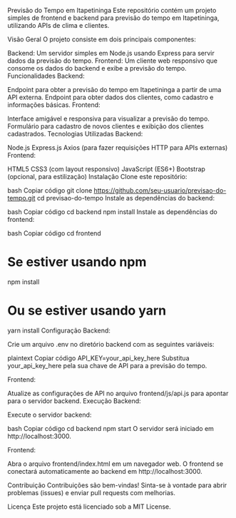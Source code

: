 Previsão do Tempo em Itapetininga
Este repositório contém um projeto simples de frontend e backend para previsão do tempo em Itapetininga, utilizando APIs de clima e clientes.

Visão Geral
O projeto consiste em dois principais componentes:

Backend: Um servidor simples em Node.js usando Express para servir dados da previsão do tempo.
Frontend: Um cliente web responsivo que consome os dados do backend e exibe a previsão do tempo.
Funcionalidades
Backend:

Endpoint para obter a previsão do tempo em Itapetininga a partir de uma API externa.
Endpoint para obter dados dos clientes, como cadastro e informações básicas.
Frontend:

Interface amigável e responsiva para visualizar a previsão do tempo.
Formulário para cadastro de novos clientes e exibição dos clientes cadastrados.
Tecnologias Utilizadas
Backend:

Node.js
Express.js
Axios (para fazer requisições HTTP para APIs externas)
Frontend:

HTML5
CSS3 (com layout responsivo)
JavaScript (ES6+)
Bootstrap (opcional, para estilização)
Instalação
Clone este repositório:

bash
Copiar código
git clone https://github.com/seu-usuario/previsao-do-tempo.git
cd previsao-do-tempo
Instale as dependências do backend:

bash
Copiar código
cd backend
npm install
Instale as dependências do frontend:

bash
Copiar código
cd frontend
# Se estiver usando npm
npm install

# Ou se estiver usando yarn
yarn install
Configuração
Backend:

Crie um arquivo .env no diretório backend com as seguintes variáveis:

plaintext
Copiar código
API_KEY=your_api_key_here
Substitua your_api_key_here pela sua chave de API para a previsão do tempo.

Frontend:

Atualize as configurações de API no arquivo frontend/js/api.js para apontar para o servidor backend.
Execução
Backend:

Execute o servidor backend:

bash
Copiar código
cd backend
npm start
O servidor será iniciado em http://localhost:3000.

Frontend:

Abra o arquivo frontend/index.html em um navegador web.
O frontend se conectará automaticamente ao backend em http://localhost:3000.

Contribuição
Contribuições são bem-vindas! Sinta-se à vontade para abrir problemas (issues) e enviar pull requests com melhorias.

Licença
Este projeto está licenciado sob a MIT License.
